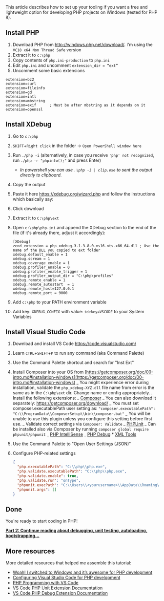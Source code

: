 This article describes how to set up your tooling if you want a free and lightweight option for developing PHP projects on Windows (tested for PHP 8).

## Install PHP

1. Download PHP from http://windows.php.net/download/. I'm using the `VC18 x64 Non Thread Safe` version
1. Extract it to `c:\php`
1. Copy contents of `php.ini-production` to `php.ini`
1. Edit `php.ini` and uncomment `extension_dir = “ext”`
1. Uncomment some basic extensions

```plain
extension=bz2
extension=curl
extension=fileinfo
extension=gd
extension=intl
extension=mbstring
extension=exif      ; Must be after mbstring as it depends on it
extension=openssl
```

## Install XDebug

1. Go to `c:\php`
1. `SHIFT`+`Right click` in the folder -> `Open PowerShell window here`
1. Run `./php -i` (alternatively, in case you receive `'php' not recognized`, run `./php -r "phpinfo();"` and press Enter)
    * *In powershell you can use `.\php -i | clip.exe` to sent the output directly to clipboard.*
1. Copy the output
1. Paste it here https://xdebug.org/wizard.php and follow the instructions which basically say:
1. Click download
1. Extract it to `C:\php\ext`
1. Open `c:\php\php.ini` and append the XDebug section to the end of the file (if it's already there, adjust it accordingly):

   ```plain
   [XDebug]
   zend_extension = php_xdebug-3.1.3-8.0-vs16-nts-x86_64.dll ; Use the name of the DLL you copied to ext folder
   xdebug.default_enable = 1
   xdebug.scream = 1
   xdebug.coverage_enable = 1
   xdebug.profiler_enable = 0
   xdebug.profiler_enable_trigger = 1
   xdebug.profiler_output_dir = "C:\php\profiles"
   xdebug.remote_enable = 1
   xdebug.remote_autostart  = 1
   xdebug.remote_host=127.0.0.1
   xdebug.remote_port = 9000
   ```

1. Add `c:\php` to your PATH environment variable
1. Add key: `XDEBUG_CONFIG` with value: `idekey=VSCODE` to your System Variables

## Install Visual Studio Code

1. Download and install VS Code https://code.visualstudio.com/
1. Learn `CTRL`+`SHIFT`+`P` to run any command (aka Command Palette)
1. Use the Command Palette shortcut and search for "Inst Ext"
1. Install Composer into your OS from [https://getcomposer.org/doc/00-intro.md#installation-windows](https://getcomposer.org/doc/00-intro.md#installation-windows)
   _ You might experience error during installation, validate the `php_xdebug-XYZ.dll` file name from error is the same as in the `C:\php\ext` dir. Change name or config appropriately.
   . Install the following extensions:
   _ [Composer](https://marketplace.visualstudio.com/items?itemName=ikappas.composer)
   _ You can also download it separately: https://getcomposer.org/download/
   _ You must set composer.executablePath user setting as:
   `"composer.executablePath": "C:\\ProgramData\\ComposerSetup\\bin\\composer.bat"`
   _ You will be unable to use this plugin unless you configure this setting before first use.
   _ Validate correct settings via `Composer: Validate`
   _ [PHPUnit](https://marketplace.visualstudio.com/items?itemName=emallin.phpunit)
   _ Can be installed also via Composer by running `composer global require phpunit/phpunit`
   _ [PHP IntelliSense](https://marketplace.visualstudio.com/items?itemName=felixfbecker.php-intellisense)
   _ [PHP Debug](https://marketplace.visualstudio.com/items?itemName=felixfbecker.php-debug) \* [XML Tools](https://marketplace.visualstudio.com/items?itemName=DotJoshJohnson.xml)
1. Use the Command Palette to "Open User Settings (JSON)"
1. Configure PHP-related settings

   ```json
   {
     "php.executablePath": "C:\\php\\php.exe",
     "php.validate.executablePath": "C:\\php\\php.exe",
     "php.validate.enable": true,
     "php.validate.run": "onType",
     "phpunit.execPath": "C:\\Users\\<yourusername>\\AppData\\Roaming\\Composer\\vendor\\bin\\phpunit.bat",
     "phpunit.args": []
   }
   ```

## Done

You're ready to start coding in PHP!

[**Part 2: Continue reading about debugging, unit testing, autoloading, bootstrapping...**](https://github.com/kontent-ai/delivery-sdk-php/blob/master/wiki/Doing-PHP-stuff-on-Windows-with-VS-Code.md)

## More resources

More detailed resources that helped me assemble this tutorial:

- [Woah! I switched to Windows and it’s awesome for PHP development](https://www.newmediacampaigns.com/blog/woah-i-switched-to-windows-and-its-awesome-for-php-development)
- [Configuring Visual Studio Code for PHP development](https://blogs.msdn.microsoft.com/nicktrog/2016/02/11/configuring-visual-studio-code-for-php-development/)
- [PHP Programming with VS Code](https://code.visualstudio.com/docs/languages/php)
- [VS Code PHP Unit Extension Documentation](https://github.com/elonmallin/vscode-phpunit)
- [VS Code PHP Debug Extension Documentation](https://github.com/felixfbecker/vscode-php-debug)
